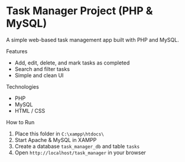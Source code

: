 # Task Manager Project (PHP & MySQL)

A simple web-based task management app built with PHP and MySQL.

 Features
- Add, edit, delete, and mark tasks as completed
- Search and filter tasks
- Simple and clean UI

 Technologies
- PHP
- MySQL
- HTML / CSS

How to Run
1. Place this folder in `C:\xampp\htdocs\`
2. Start Apache & MySQL in XAMPP
3. Create a database `task_manager_db` and table `tasks`
4. Open `http://localhost/task_manager` in your browser
